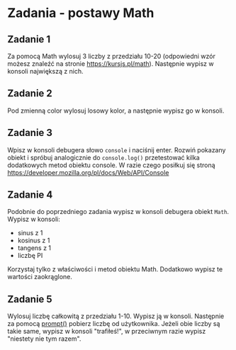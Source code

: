 # Zadania - postawy Math

## Zadanie 1
Za pomocą Math wylosuj 3 liczby z przedziału 10-20 (odpowiedni wzór możesz znaleźć na stronie https://kursjs.pl/math). Następnie wypisz w konsoli największą z nich.

## Zadanie 2
Pod zmienną color wylosuj losowy kolor, a następnie wypisz go w konsoli.

## Zadanie 3
Wpisz w konsoli debugera słowo `console` i naciśnij enter.
Rozwiń pokazany obiekt i spróbuj analogicznie do `console.log()` przetestować kilka dodatkowych metod obiektu console. W razie czego posiłkuj się stroną https://developer.mozilla.org/pl/docs/Web/API/Console

## Zadanie 4
Podobnie do poprzedniego zadania wypisz w konsoli debugera obiekt `Math`. Wypisz w konsoli:

- sinus z 1
- kosinus z 1
- tangens z 1
- liczbę PI

Korzystaj tylko z właściwości i metod obiektu Math. Dodatkowo wypisz te wartości zaokrąglone.

## Zadanie 5
Wylosuj liczbę całkowitą z przedziału 1-10. Wypisz ją w konsoli. Następnie za pomocą [prompt()](https://developer.mozilla.org/pl/docs/Web/API/Window/prompt) pobierz liczbę od użytkownika. Jeżeli obie liczby są takie same, wypisz w konsoli "trafiłeś!", w przeciwnym razie wypisz "niestety nie tym razem".



